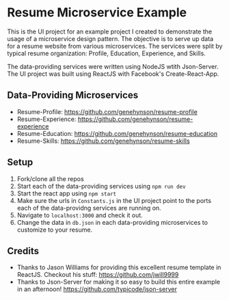 # Resume Microservice Example
This is the UI project for an example project I created to demonstrate the usage of a microservice design pattern. 
The objective is to serve up data for a resume website from various microservices. The services were split by typical resume organization: Profile, Education, Experience, and Skills. 

The data-providing services were written using NodeJS wtith Json-Server. The UI project was built using ReactJS with Facebook's Create-React-App. 

## Data-Providing Microservices
- Resume-Profile: https://github.com/genehynson/resume-profile
- Resume-Experience: https://github.com/genehynson/resume-experience
- Resume-Education: https://github.com/genehynson/resume-education
- Resume-Skills: https://github.com/genehynson/resume-skills

## Setup
1. Fork/clone all the repos
2. Start each of the data-providing services using `npm run dev`
3. Start the react app using `npm start`
4. Make sure the urls in `Constants.js` in the UI project point to the ports each of the data-providng services are running on. 
5. Navigate to `localhost:3000` and check it out.
6. Change the data in `db.json` in each data-providing microservices to customize to your resume. 

## Credits
- Thanks to Jason Williams for providing this excellent resume template in ReactJS. Checkout his stuff: https://github.com/jwill9999
- Thanks to Json-Server for making it so easy to build this entire example in an afternoon! https://github.com/typicode/json-server
